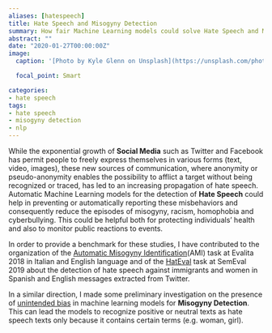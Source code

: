 ```yaml
---
aliases: [hatespeech]
title: Hate Speech and Misogyny Detection 
summary: How fair Machine Learning models could solve Hate Speech and Misogyny Detection?
abstract: ""
date: "2020-01-27T00:00:00Z"
image:
  caption: '[Photo by Kyle Glenn on Unsplash](https://unsplash.com/photos/kvIAk3J_A1c)'

  focal_point: Smart

categories:
- hate speech
tags:
- hate speech
- misogyny detection
- nlp
---
```




While the exponential growth of **Social Media** such as Twitter and Facebook has permit people to freely express themselves in various forms (text, video, images), these new sources of communication, where anonymity or pseudo-anonymity enables the possibility to afflict a target without being recognized or traced, has led to an increasing propagation of hate speech. Automatic Machine Learning models for the detection of **Hate Speech** could help in preventing or automatically reporting these misbehaviors and consequently reduce the episodes of misogyny, racism, homophobia and cyberbullying. This could be helpful both for protecting individuals’ health and also to monitor public reactions to events.

In order to provide a benchmark for these studies, I have contributed to the organization of the [Automatic Misogyny Identification](http://ceur-ws.org/Vol-2263/paper009.pdf)(AMI) task at Evalita 2018 in Italian and English language and of the [HatEval](https://www.aclweb.org/anthology/S19-2007.pdf) task at SemEval 2019 about the detection of hate speech against immigrants and women in Spanish and English messages extracted from Twitter.

In a similar direction, I made some preliminary investigation on the presence of [unintended bias](https://dl.acm.org/doi/10.1145/3350546.3352512) in machine learning models for **Misogyny Detection**. This can lead the models to recognize positive or neutral texts as hate speech texts only because it contains certain terms (e.g. woman, girl).

